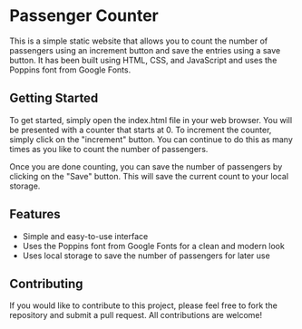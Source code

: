# Passenger Counter

This is a simple static website that allows you to count the number of passengers using an increment button and save the entries using a save button. It has been built using HTML, CSS, and JavaScript and uses the Poppins font from Google Fonts.

## Getting Started

To get started, simply open the index.html file in your web browser. You will be presented with a counter that starts at 0. To increment the counter, simply click on the "increment" button. You can continue to do this as many times as you like to count the number of passengers.

Once you are done counting, you can save the number of passengers by clicking on the "Save" button. This will save the current count to your local storage.

## Features
- Simple and easy-to-use interface
- Uses the Poppins font from Google Fonts for a clean and modern look
- Uses local storage to save the number of passengers for later use

## Contributing
If you would like to contribute to this project, please feel free to fork the repository and submit a pull request. All contributions are welcome!
